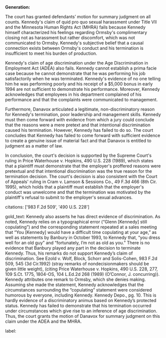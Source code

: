 **Generation:**



The court has granted defendants’ motion for summary judgment on all counts. Kennedy's claim of quid pro quo sexual harassment under Title VII and the Minnesota Human Rights Act (MHRA) fails because Kennedy himself characterized his feelings regarding Ormsby's complimentary closing not as harassment but rather discomfort, which was not communicated to Ormsby. Kennedy's subjective belief that a causal connection exists between Ormsby's conduct and his termination is insufficient to meet his burden of production.

Kennedy's claim of age discrimination under the Age Discrimination in Employment Act (ADEA) also fails. Kennedy cannot establish a prima facie case because he cannot demonstrate that he was performing his job satisfactorily when he was terminated. Kennedy's evidence of no one telling him he was performing poorly and his receipt of a $5,000 bonus in early 1994 are not sufficient to demonstrate his performance. Moreover, Kennedy acknowledges that employees in his department complained of his performance and that the complaints were communicated to management.

Furthermore, Danavox articulated a legitimate, non-discriminatory reason for Kennedy's termination, poor leadership and management skills. Kennedy must then come forward with evidence from which a jury could conclude that the reasons were a mere pretext and that intentional discrimination caused his termination. However, Kennedy has failed to do so. The court concludes that Kennedy has failed to come forward with sufficient evidence to create a genuine issue of material fact and that Danavox is entitled to judgment as a matter of law.

In conclusion, the court's decision is supported by the Supreme Court's ruling in Price Waterhouse v. Hopkins, 490 U.S. 228 (1989), which states that a plaintiff must demonstrate that the employer's proffered reasons were pretextual and that intentional discrimination was the true reason for the termination decision. The court's decision is also consistent with the Court of Appeals' ruling in Cram v. Lamson & Sessions Co., 49 F.3d 466 (8th Cir. 1995), which holds that a plaintiff must establish that the employer's conduct was unwelcome and that the termination was motivated by the plaintiff's refusal to submit to the employer's sexual advances.



citations: ['983 F.2d 509', '490 U.S. 228']

gold_text: Kennedy also asserts he has direct evidence of discrimination. As noted, Kennedy relies on a typographical error (“Glenn [Kennedy] still copulating”) and the corresponding statement repeated at a sales meeting that “You [Kennedy] would have a difficult time copulating at your age,” as well as statements by Banbury in October 1993, to Kennedy that, “you dress well for an old guy” and “fortunately, I’m not as old as you.” There is no evidence that Banbury played any part in the decision to terminate Kennedy. Thus, his remarks do not support Kennedy’s claim of discrimination. See Ezold v. Wolf, Block, Schorr and Solis-Cohen, 983 F.2d 509, 545 (3d Cir.1992) (stray remarks of nondecisionmakers should be given little weight), (citing Price Waterhouse v. Hopkins, 490 U.S. 228, 277, 109 S.Ct. 1775, 1804-OS, 104 L.Ed.2d 268 (1989) (O’Connor, J. concurring)). Kennedy attributes one remark to Ormsby, which she denies making. Assuming she made the statement, Kennedy acknowledges that the circumstances surrounding the “copulating” statement were considered humorous by everyone, including Kennedy. Kennedy Depo., pg. 10. This is hardly evidence of a discriminatory animus based on Kennedy’s protected status. Kennedy has failed to demonstrate that his termination occurred under circumstances which give rise to an inference of age discrimination. Thus, the court grants the motion of Danavox for summary judgment on this claim under the ADEA and the MHRA.

label: 
